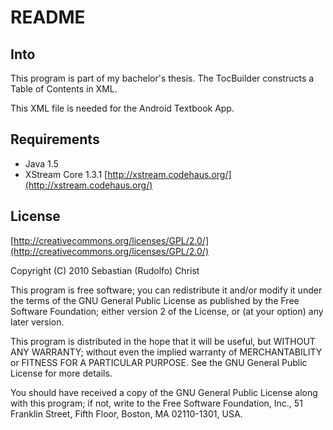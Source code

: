 # README #

## Into ##

This program is part of my bachelor's thesis. The TocBuilder constructs a Table of Contents in XML.

This XML file is needed for the Android Textbook App.

## Requirements ##

- Java 1.5  
- XStream Core 1.3.1 [http://xstream.codehaus.org/](http://xstream.codehaus.org/)

## License ##

[http://creativecommons.org/licenses/GPL/2.0/](http://creativecommons.org/licenses/GPL/2.0/)

Copyright (C) 2010  Sebastian (Rudolfo) Christ

This program is free software; you can redistribute it and/or
modify it under the terms of the GNU General Public License
as published by the Free Software Foundation; either version 2
of the License, or (at your option) any later version.

This program is distributed in the hope that it will be useful,
but WITHOUT ANY WARRANTY; without even the implied warranty of
MERCHANTABILITY or FITNESS FOR A PARTICULAR PURPOSE.  See the
GNU General Public License for more details.

You should have received a copy of the GNU General Public License
along with this program; if not, write to the Free Software
Foundation, Inc., 51 Franklin Street, Fifth Floor, Boston, MA  02110-1301, USA.
